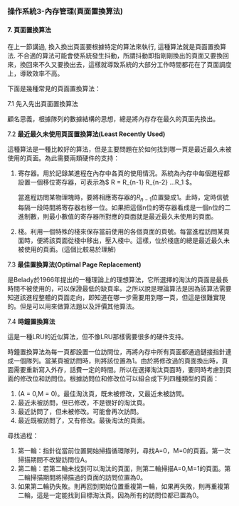 ### **操作系統3-內存管理(頁面置換算法)**

#### 7. 頁面置換算法

在上一節講過, 換入換出頁面要根據特定的算法來執行, 這種算法就是頁面置換算法. 不合適的算法可能會使系統發生抖動，所謂抖動即指剛剛換出的頁面又要換回來，換回來不久又要換出去，這樣就導致系統的大部分工作時間都花在了頁面調度上，導致效率不高。

下面是幾種常見的頁面置換算法：

7.1 先入先出頁面置換算法

顧名思義，根據隊列的數據結構的思想，總是將內存存在最久的頁面先換出。

7.2 **最近最久未使用頁面置換算法(Least Recently Used)**

這種算法是一種比較好的算法，但是主要問題在於如何找到哪一頁是最近最久未被使用的頁面。為此需要兩類硬件的支持：

1. 寄存器。用於記錄某進程在內存中各頁的使用情況。系統為內存中每個進程都設置一個移位寄存器，可表示為$ R = R_{n-1} R_{n-2} ...R_1 $。

   當進程訪問某物理塊時，要將相應寄存器的$R_{n-1}$位置變成1。此時，定時信號每隔一段時間將寄存器右移一位。如果把這個n位的寄存器看成是一個n位的二進制數，則最小數值的寄存器所對應的頁面就是最近最久未使用的頁面。

2. 棧。利用一個特殊的棧來保存當前使用的各個頁面的頁號。每當進程訪問某頁面時，便將該頁面從棧中移出，壓入棧中。這樣，位於棧底的總是最近最久未被使用的頁面。(這個比較易於理解)

7.3 **最佳置換算法(Optimal Page Replacement)**

是Belady於1966年提出的一種理論上的理想算法，它所選擇的淘汰的頁面是最長時間不被使用的，可以保證最低的缺頁率。之所以說是理論算法是因為該算法需要知道該進程整體的頁面走向，即知道在哪一步需要用到哪一頁，但這是很難實現的。但是可以用來做算法題以及評價其他算法。

7.4 **時鐘置換算法**

這是一種LRU的近似算法，但不像LRU那樣需要很多的硬件支持。

時鐘置換算法為每一頁都設置一位訪問位，再將內存中所有頁面都通過鏈接指針連成一個隊列。當某頁被訪問時，則將該位置為1。由於將修改過的頁面換出時，頁面需要重新寫入外存，話費一定的時間。所以在選擇淘汰頁面時，要同時考慮到頁面的修改位和訪問位。根據訪問位和修改位可以組合成下列四種類型的頁面：

1. (A = 0,M = 0)。最佳淘汰頁，既未被修改，又最近未被訪問。
2. 最近未被訪問，但已修改，不是很好的淘汰頁。
3. 最近訪問了，但未被修改。可能會再次訪問。
4. 最近既被訪問了，又有修改。最後淘汰的頁面。

尋找過程：

1. 第一輪：指針從當前位置開始掃描循環隊列，尋找A=0，M=0的頁面。第一次掃描期間不改變訪問位A。
2. 第二輪：若第二輪未找到可以淘汰的頁面，則第二輪掃描A=0,M=1的頁面。第二輪掃描期間將掃描過的頁面的訪問位置為0。
3. 如果第二輪扔失敗。則再回到開始位置重複第一輪，如果再失敗，則再重複第二輪，這是一定能找到目標淘汰頁。因為所有的訪問位都已置為0。

